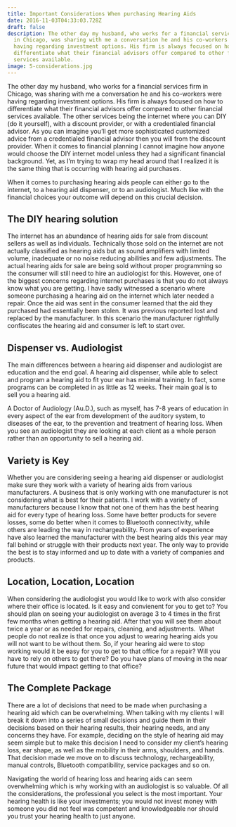 ```yaml
---
title: Important Considerations When purchasing Hearing Aids
date: 2016-11-03T04:33:03.728Z
draft: false
description: The other day my husband, who works for a financial services firm
  in Chicago, was sharing with me a conversation he and his co-workers were
  having regarding investment options. His firm is always focused on how to
  differentiate what their financial advisors offer compared to other financial
  services available.
image: 5-considerations.jpg
---
```

<!--StartFragment-->

The other day my husband, who works for a financial services firm in Chicago, was sharing with me a conversation he and his co-workers were having regarding investment options. His firm is always focused on how to differentiate what their financial advisors offer compared to other financial services available. The other services being the internet where you can DIY (do it yourself), with a discount provider, or with a credentialed financial advisor. As you can imagine you’ll get more sophisticated customized advice from a credentialed financial advisor then you will from the discount provider. When it comes to financial planning I cannot imagine how anyone would choose the DIY internet model unless they had a significant financial background. Yet, as I’m trying to wrap my head around that I realized it is the same thing that is occurring with hearing aid purchases.

When it comes to purchasing hearing aids people can either go to the internet, to a hearing aid dispenser, or to an audiologist. Much like with the financial choices your outcome will depend on this crucial decision. 

## The DIY hearing solution

The internet has an abundance of hearing aids for sale from discount sellers as well as individuals. Technically those sold on the internet are not actually classified as hearing aids but as sound amplifiers with limited volume, inadequate or no noise reducing abilities and few adjustments. The actual hearing aids for sale are being sold without proper programming so the consumer will still need to hire an audiologist for this. However, one of the biggest concerns regarding internet purchases is that you do not always know what you are getting. I have sadly witnessed a scenario where someone purchasing a hearing aid on the internet which later needed a repair. Once the aid was sent in the consumer learned that the aid they purchased had essentially been stolen. It was previous reported lost and replaced by the manufacturer. In this scenario the manufacturer rightfully confiscates the hearing aid and consumer is left to start over. 

## Dispenser vs. Audiologist

The main differences between a hearing aid dispenser and audiologist are education and the end goal. A hearing aid dispenser, while able to select and program a hearing aid to fit your ear has minimal training. In fact, some programs can be completed in as little as 12 weeks. Their main goal is to sell you a hearing aid. 

A Doctor of Audiology (Au.D.), such as myself, has 7-8 years of education in every aspect of the ear from development of the auditory system, to diseases of the ear, to the prevention and treatment of hearing loss. When you see an audiologist they are looking at each client as a whole person rather than an opportunity to sell a hearing aid. 

## Variety is Key

Whether you are considering seeing a hearing aid dispenser or audiologist make sure they work with a variety of hearing aids from various manufacturers. A business that is only working with one manufacturer is not considering what is best for their patients. I work with a variety of manufacturers because I know that not one of them has the best hearing aid for every type of hearing loss. Some have better products for severe losses, some do better when it comes to Bluetooth connectivity, while others are leading the way in rechargeability. From years of experience have also learned the manufacturer with the best hearing aids this year may fall behind or struggle with their products next year. The only way to provide the best is to stay informed and up to date with a variety of companies and products.

## Location, Location, Location

When considering the audiologist you would like to work with also consider where their office is located. Is it easy and convienent for you to get to? You should plan on seeing your audiologist on average 3 to 4 times in the first few months when getting a hearing aid. After that you will see them about twice a year or as needed for repairs, cleaning, and adjustments.  What people do not realize is that once you adjust to wearing hearing aids you will not want to be without them. So, if your hearing aid were to stop working would it be easy for you to get to that office for a repair? Will you have to rely on others to get there? Do you have plans of moving in the near future that would impact getting to that office? 

## The Complete Package

There are a lot of decisions that need to be made when purchasing a hearing aid which can be overwhelming. When talking with my clients I will break it down into a series of small decisions and guide them in their decisions based on their hearing results, their hearing needs, and any concerns they have. For example, deciding on the style of hearing aid may seem simple but to make this decision I need to consider my client’s hearing loss, ear shape, as well as the mobility in their arms, shoulders, and hands. That decision made we move on to discuss technology, rechargeability, manual controls, Bluetooth compatibility, service packages and so on.

Navigating the world of hearing loss and hearing aids can seem overwhelming which is why working with an audiologist is so valuable. Of all the considerations, the professional you select is the most important. Your hearing health is like your investments; you would not invest money with someone you did not feel was competent and knowledgeable nor should you trust your hearing health to just anyone.



<!--EndFragment-->